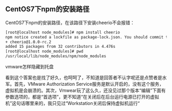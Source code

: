 <span id= "20183101">CentOS7下npm的安装路径</span>
----------

CentOS7下npm的安装路径，在该路径下安装cheerio不会报错：

```bash
[root@localhost node_modules]# npm install cheerio
npm notice created a lockfile as package-lock.json. You should commit this file.
+ cheerio@1.0.0-rc.2
added 15 packages from 32 contributors in 4.476s
[root@localhost node_modules]# pwd
/usr/local/lib/node_modules/npm/node_modules

```

<span id= "20183102">vmware怎样隐藏到托盘</span>

看到这个答案也是找了好久，也呵呵了，不知道是回答者不认字呢还是点赞者是水军。首先，VMware Authorization Service服务是默认开启的，没有这个服务，虚拟机是会崩溃的。其次，Vmwear玩了这么久，还没见过那个版本“编辑”下面有参数选项的，都是“首选项”，更不知道“在关闭后在后台运行电源已打开的虚拟机”这句话哪里来的，我只见过“Workstation关闭后保持虚拟机运行“

```sql

```

```sql

```



```sql

```

```sql

```

```sql

```

```sql

```

```sql

```

```sql

```

```sql

```

```sql

```
